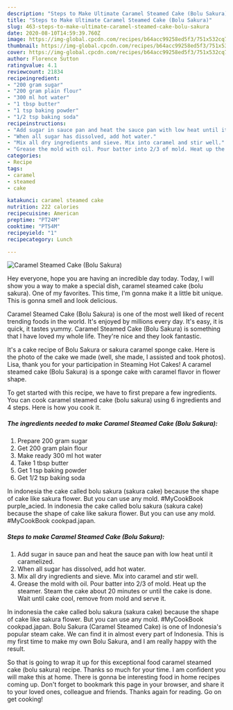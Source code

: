 ```yaml
---
description: "Steps to Make Ultimate Caramel Steamed Cake (Bolu Sakura)"
title: "Steps to Make Ultimate Caramel Steamed Cake (Bolu Sakura)"
slug: 463-steps-to-make-ultimate-caramel-steamed-cake-bolu-sakura
date: 2020-08-10T14:59:39.760Z
image: https://img-global.cpcdn.com/recipes/b64acc99258ed5f3/751x532cq70/caramel-steamed-cake-bolu-sakura-recipe-main-photo.jpg
thumbnail: https://img-global.cpcdn.com/recipes/b64acc99258ed5f3/751x532cq70/caramel-steamed-cake-bolu-sakura-recipe-main-photo.jpg
cover: https://img-global.cpcdn.com/recipes/b64acc99258ed5f3/751x532cq70/caramel-steamed-cake-bolu-sakura-recipe-main-photo.jpg
author: Florence Sutton
ratingvalue: 4.1
reviewcount: 21834
recipeingredient:
- "200 gram sugar"
- "200 gram plain flour"
- "300 ml hot water"
- "1 tbsp butter"
- "1 tsp baking powder"
- "1/2 tsp baking soda"
recipeinstructions:
- "Add sugar in sauce pan and heat the sauce pan with low heat until it caramelized."
- "When all sugar has dissolved, add hot water."
- "Mix all dry ingredients and sieve. Mix into caramel and stir well."
- "Grease the mold with oil. Pour batter into 2/3 of mold. Heat up the steamer. Steam the cake about 20 minutes or until the cake is done. Wait until cake cool, remove from mold and serve it."
categories:
- Recipe
tags:
- caramel
- steamed
- cake

katakunci: caramel steamed cake 
nutrition: 222 calories
recipecuisine: American
preptime: "PT24M"
cooktime: "PT54M"
recipeyield: "1"
recipecategory: Lunch

---
```



![Caramel Steamed Cake (Bolu Sakura)](https://img-global.cpcdn.com/recipes/b64acc99258ed5f3/751x532cq70/caramel-steamed-cake-bolu-sakura-recipe-main-photo.jpg)

Hey everyone, hope you are having an incredible day today. Today, I will show you a way to make a special dish, caramel steamed cake (bolu sakura). One of my favorites. This time, I'm gonna make it a little bit unique. This is gonna smell and look delicious.

Caramel Steamed Cake (Bolu Sakura) is one of the most well liked of recent trending foods in the world. It's enjoyed by millions every day. It's easy, it is quick, it tastes yummy. Caramel Steamed Cake (Bolu Sakura) is something that I have loved my whole life. They're nice and they look fantastic.

It&#39;s a cake recipe of Bolu Sakura or sakura caramel sponge cake. Here is the photo of the cake we made (well, she made, I assisted and took photos). Lisa, thank you for your participation in Steaming Hot Cakes! A caramel steamed cake (Bolu Sakura) is a sponge cake with caramel flavor in flower shape.


To get started with this recipe, we have to first prepare a few ingredients. You can cook caramel steamed cake (bolu sakura) using 6 ingredients and 4 steps. Here is how you cook it.

<!--inarticleads1-->

##### The ingredients needed to make Caramel Steamed Cake (Bolu Sakura):

1. Prepare 200 gram sugar
1. Get 200 gram plain flour
1. Make ready 300 ml hot water
1. Take 1 tbsp butter
1. Get 1 tsp baking powder
1. Get 1/2 tsp baking soda


In indonesia the cake called bolu sakura (sakura cake) because the shape of cake like sakura flower. But you can use any mold. #MyCookBook purple_acied. In indonesia the cake called bolu sakura (sakura cake) because the shape of cake like sakura flower. But you can use any mold. #MyCookBook cookpad.japan. 

<!--inarticleads2-->

##### Steps to make Caramel Steamed Cake (Bolu Sakura):

1. Add sugar in sauce pan and heat the sauce pan with low heat until it caramelized.
1. When all sugar has dissolved, add hot water.
1. Mix all dry ingredients and sieve. Mix into caramel and stir well.
1. Grease the mold with oil. Pour batter into 2/3 of mold. Heat up the steamer. Steam the cake about 20 minutes or until the cake is done. Wait until cake cool, remove from mold and serve it.


In indonesia the cake called bolu sakura (sakura cake) because the shape of cake like sakura flower. But you can use any mold. #MyCookBook cookpad.japan. Bolu Sakura (Caramel Steamed Cake) is one of Indonesia&#39;s popular steam cake. We can find it in almost every part of Indonesia. This is my first time to make my own Bolu Sakura, and I am really happy with the result. 

So that is going to wrap it up for this exceptional food caramel steamed cake (bolu sakura) recipe. Thanks so much for your time. I am confident you will make this at home. There is gonna be interesting food in home recipes coming up. Don't forget to bookmark this page in your browser, and share it to your loved ones, colleague and friends. Thanks again for reading. Go on get cooking!
